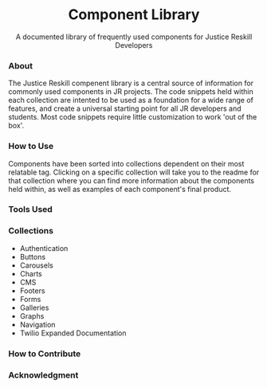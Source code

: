 <h1 align='center'> Component Library </h1>
<p align='center' weight='bold'> A documented library of frequently used components for Justice Reskill Developers </p>

### About
The Justice Reskill compenent library is a central source of information for commonly used components in JR projects. The code snippets held within each collection are intented to be used as a foundation for a wide range of features, and create a universal starting point for all JR developers and students. Most code snippets require little customization to work 'out of the box'. 

### How to Use
Components have been sorted into collections dependent on their most relatable tag. Clicking on a specific collection will take you to the readme for that collection where you can find more information about the components held within, as well as examples of each component's final product. 

### Tools Used

### Collections
- Authentication
- Buttons
- Carousels
- Charts
- CMS
- Footers
- Forms
- Galleries
- Graphs
- Navigation
- Twilio Expanded Documentation

### How to Contribute

### Acknowledgment
